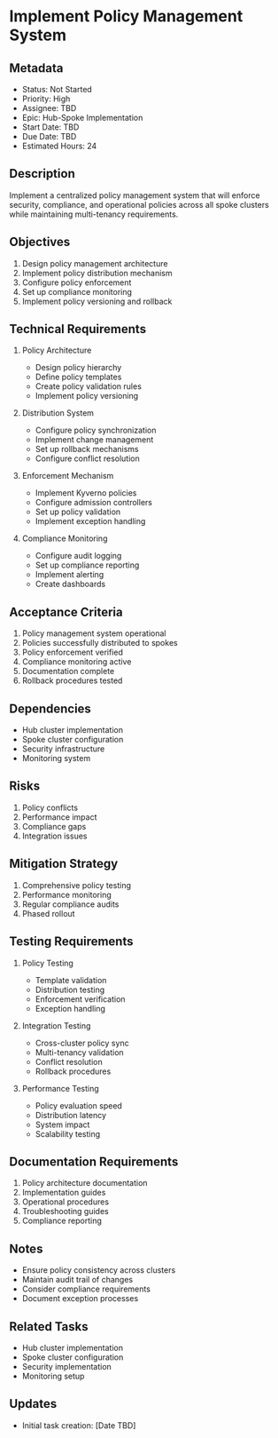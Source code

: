 # Implement Policy Management System

## Metadata
- Status: Not Started
- Priority: High
- Assignee: TBD
- Epic: Hub-Spoke Implementation
- Start Date: TBD
- Due Date: TBD
- Estimated Hours: 24

## Description
Implement a centralized policy management system that will enforce security, compliance, and operational policies across all spoke clusters while maintaining multi-tenancy requirements.

## Objectives
1. Design policy management architecture
2. Implement policy distribution mechanism
3. Configure policy enforcement
4. Set up compliance monitoring
5. Implement policy versioning and rollback

## Technical Requirements
1. Policy Architecture
   - Design policy hierarchy
   - Define policy templates
   - Create policy validation rules
   - Implement policy versioning

2. Distribution System
   - Configure policy synchronization
   - Implement change management
   - Set up rollback mechanisms
   - Configure conflict resolution

3. Enforcement Mechanism
   - Implement Kyverno policies
   - Configure admission controllers
   - Set up policy validation
   - Implement exception handling

4. Compliance Monitoring
   - Configure audit logging
   - Set up compliance reporting
   - Implement alerting
   - Create dashboards

## Acceptance Criteria
1. Policy management system operational
2. Policies successfully distributed to spokes
3. Policy enforcement verified
4. Compliance monitoring active
5. Documentation complete
6. Rollback procedures tested

## Dependencies
- Hub cluster implementation
- Spoke cluster configuration
- Security infrastructure
- Monitoring system

## Risks
1. Policy conflicts
2. Performance impact
3. Compliance gaps
4. Integration issues

## Mitigation Strategy
1. Comprehensive policy testing
2. Performance monitoring
3. Regular compliance audits
4. Phased rollout

## Testing Requirements
1. Policy Testing
   - Template validation
   - Distribution testing
   - Enforcement verification
   - Exception handling

2. Integration Testing
   - Cross-cluster policy sync
   - Multi-tenancy validation
   - Conflict resolution
   - Rollback procedures

3. Performance Testing
   - Policy evaluation speed
   - Distribution latency
   - System impact
   - Scalability testing

## Documentation Requirements
1. Policy architecture documentation
2. Implementation guides
3. Operational procedures
4. Troubleshooting guides
5. Compliance reporting

## Notes
- Ensure policy consistency across clusters
- Maintain audit trail of changes
- Consider compliance requirements
- Document exception processes

## Related Tasks
- Hub cluster implementation
- Spoke cluster configuration
- Security implementation
- Monitoring setup

## Updates
- Initial task creation: [Date TBD]
